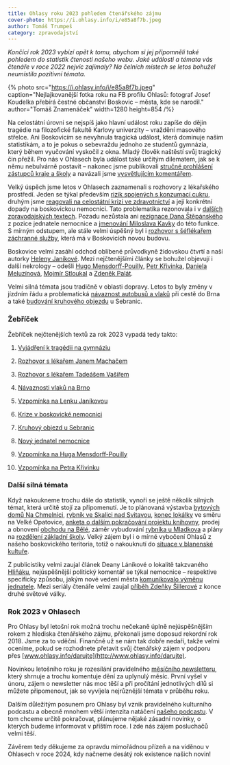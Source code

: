 ```yaml
---
title: Ohlasy roku 2023 pohledem čtenářského zájmu
cover-photo: https://i.ohlasy.info/i/e85a8f7b.jpeg
author: Tomáš Trumpeš
category: zpravodajství
---
```


*Končící rok 2023 vybízí opět k tomu, abychom si jej připomněli také pohledem do statistik čtenosti našeho webu. Jaké události a témata vás čtenáře v roce 2022 nejvíc zajímaly? Na čelních místech se letos bohužel neumístila pozitivní témata.*

{% photo src="https://i.ohlasy.info/i/e85a8f7b.jpeg" caption="Nejlajkovanější fotka roku na FB profilu Ohlasů: fotograf Josef Koudelka přebírá čestné občanství Boskovic – města, kde se narodil." author="Tomáš Znamenáček" width=1280 height=854 /%}

Na celostátní úrovni se nejspíš jako hlavní událost roku zapíše do dějin tragédie na filozofické fakultě Karlovy univerzity – vraždění masového střelce. Ani Boskovicím se nevyhnula tragická událost, která dominuje našim statistikám, a to je pokus o sebevraždu jednoho ze studentů gymnázia, který během vyučování vyskočil z okna. Mladý člověk naštěstí svůj tragický čin přežil. Pro nás v Ohlasech byla událost také určitým dilematem, jak se k němu nebulvárně postavit – nakonec jsme publikovali [stručné prohlášení zástupců kraje a školy](https://ohlasy.info/clanky/2023/09/tragedie-gymnazium.html) a navázali jsme [vysvětlujícím komentářem](https://ohlasy.info/clanky/2023/09/gymnazium-komentar.html).

Velký úspěch jsme letos v Ohlasech zaznamenali s rozhovory z lékařského prostředí. Jeden se týkal především [rizik spojených s konzumací cukru](https://ohlasy.info/clanky/2023/08/rozhovor-machac.html), druhým jsme [reagovali na celostátní krizi ve zdravotnictví](https://ohlasy.info/clanky/2023/11/rozhovor-vasir.html) a její konkrétní dopady na boskovickou nemocnici. Tato problematika rezonovala i v [dalších zpravodajských textech](https://ohlasy.info/clanky/2023/10/krize-v-nemocnici.html). Pozadu nezůstala ani [rezignace Dana Štěpánského](https://ohlasy.info/clanky/2023/02/stepansky-rezignoval.html) z pozice jednatele nemocnice a [jmenování Miloslava Kavky](https://ohlasy.info/clanky/2023/04/kavka-nemocnice.html) do této funkce. S mírným odstupem, ale stále velmi úspěšný byl i [rozhovor s šéflékařem záchranné služby](https://ohlasy.info/clanky/2023/06/rozhovor-kyklos.html), která má v Boskovicích novou budovu.

Boskovice velmi zasáhl odchod oblíbené průvodkyně židovskou čtvrtí a naší autorky [Heleny Janíkové](https://ohlasy.info/clanky/2023/05/odesla-lenka-janikova.html). Mezi nejčtenějšími články se bohužel objevují i další nekrology – odešli [Hugo Mensdorff-Pouilly](https://ohlasy.info/clanky/2023/12/zemrel-hugo-mp.html), [Petr Křivinka](https://ohlasy.info/clanky/2023/11/zemrel-petr-krivinka.html), [Daniela Meluzínová](https://ohlasy.info/clanky/2023/01/alice-a-daniela.html), [Mojmír Stloukal](https://ohlasy.info/clanky/2023/12/zemrel-mojmir-stloukal.html) a [Zdeněk Palát](https://ohlasy.info/clanky/2023/12/odesel-zdenek-palat.html).

Velmi silná témata jsou tradičně v oblasti dopravy. Letos to byly změny v jízdním řádu a problematická [návaznost autobusů a vlaků](https://ohlasy.info/clanky/2023/01/navaznosti.html) při cestě do Brna a také [budování kruhového objezdu](https://ohlasy.info/clanky/2023/08/kruhac-statni.html) u Sebranic.

### Žebříček

Žebříček nejčtenějších textů za rok 2023 vypadá tedy takto:

1. [Vyjádření k tragédii na gymnáziu](https://ohlasy.info/clanky/2023/09/tragedie-gymnazium.html)

2. [Rozhovor s lékařem Janem Machačem](https://ohlasy.info/clanky/2023/08/rozhovor-machac.html)

3. [Rozhovor s lékařem Tadeášem Vašířem](https://ohlasy.info/clanky/2023/11/rozhovor-vasir.html)

4. [Návaznosti vlaků na Brno](https://ohlasy.info/clanky/2023/01/navaznosti.html)

5. [Vzpomínka na Lenku Janíkovou](https://ohlasy.info/clanky/2023/05/odesla-lenka-janikova.html)

6. [Krize v boskovické nemocnici](https://ohlasy.info/clanky/2023/10/krize-v-nemocnici.html)

7. [Kruhový objezd u Sebranic](https://ohlasy.info/clanky/2023/08/kruhac-statni.html)

8. [Nový jednatel nemocnice](https://ohlasy.info/clanky/2023/04/kavka-nemocnice.html)

9. [Vzpomínka na Huga Mensdorff-Pouilly](https://ohlasy.info/clanky/2023/12/zemrel-hugo-mp.html)

10. [Vzpomínka na Petra Křivinku](https://ohlasy.info/clanky/2023/11/zemrel-petr-krivinka.html)

### Další silná témata

Když nakoukneme trochu dále do statistik, vynoří se ještě několik silných témat, která určitě stojí za připomenutí. Je to plánovaná výstavba [bytových domů Na Chmelnici](https://ohlasy.info/clanky/2023/02/na-chmelnici.html), [rybník ve Skalici nad Svitavou](https://ohlasy.info/clanky/2023/10/rybicek-skalice.html), [konec lokálky](https://ohlasy.info/clanky/2023/06/konec-lokalky.html) ve směru na Velké Opatovice, [anketa o dalším pokračování projektu knihovny](https://ohlasy.info/clanky/2023/02/anketa-knihovna.html), prodej a obnovení [obchodu na Bělé](https://ohlasy.info/clanky/2023/08/prodejna-belska.html), záměr vybudování [rybníka u Mladkova](https://ohlasy.info/clanky/2023/09/rybnik.html) a plány na [rozdělení základní školy](https://ohlasy.info/clanky/2023/10/rozdeleni-skol.html). Velký zájem byl i o mírné vybočení Ohlasů z našeho boskovického teritoria, totiž o nakouknutí do [situace v blanenské kultuře](https://ohlasy.info/clanky/2023/03/kultura-blansko.html).

Z publicistiky velmi zaujal článek Deany Láníkové o lokalitě takzvaného [Hliňáku](https://ohlasy.info/clanky/2023/11/hlinak.html), nejúspěšnější politický komentář se týkal nemocnice – respektive specificky způsobu, jakým nové vedení města [komunikovalo výměnu jednatele](https://ohlasy.info/clanky/2023/04/komentar-nemocnice.html). Mezi seriály čtenáře velmi zaujal [příběh Zdeňky Šillerové](https://ohlasy.info/clanky/2023/05/pribeh-zdenky-sillerove.html) z konce druhé světové války.

### Rok 2023 v Ohlasech

Pro Ohlasy byl letošní rok možná trochu nečekaně úplně nejúspěšnějším rokem z hlediska čtenářského zájmu, překonali jsme doposud rekordní rok 2018. Jsme za to vděční. Finančně už se nám tak dobře nedaří, takže velmi oceníme, pokud se rozhodnete přetavit svůj čtenářský zájem v podporu přes [www.ohlasy.info/darujte](http://www.ohlasy.info/darujte).

Novinkou letošního roku je rozesílání pravidelného [měsíčního newsletteru](https://newsletter.ohlasy.info/), který shrnuje a trochu komentuje dění za uplynulý měsíc. První vyšel v únoru, zájem o newsletter nás moc těší a při pročítání jednotlivých dílů si můžete připomenout, jak se vyvíjela nejrůznější témata v průběhu roku.

Dalším důležitým posunem pro Ohlasy byl vznik pravidelného kulturního podcastu a obecně mnohem větší intenzita natáčení [našeho podcastu](https://archiv.ohlasy.info/?rubrika=podcast). V tom chceme určitě pokračovat, plánujeme nějaké zásadní novinky, o kterých budeme informovat v příštím roce. I zde nás zájem posluchačů velmi těší.

Závěrem tedy děkujeme za opravdu mimořádnou přízeň a na viděnou v Ohlasech v roce 2024, kdy načneme desátý rok existence našich novin!